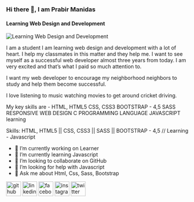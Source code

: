 ### Hi there 👋, I am Prabir Manidas
#### Learning Web Design and Development
![Learning Web Design and Development](https://pbs.twimg.com/profile_banners/1114524598404407297/1630825988/600x200)

I am a student I am learning web design and development with a lot of heart. I help my classmates in this matter and they help me. I want to see myself as a successful web developer almost three years from today. I am very excited and that’s what I paid so much attention to.

I want my web developer to encourage my neighborhood neighbors to study and help them become successful.

I love listening to music watching movies to get around cricket driving.

My key skills are -
HTML, HTML5
CSS, CSS3
BOOTSTRAP - 4,5
SASS
RESPONSIVE WEB DESIGN
C PROGRAMMING LANGUAGE
JAVASCRIPT learning

Skills: HTML, HTML5 || CSS, CSS3 || SASS || BOOTSTRAP - 4,5 // Learning - Javascript

- 🔭 I’m currently working on Learner 
- 🌱 I’m currently learning Javascript 
- 👯 I’m looking to collaborate on GitHub 
- 🤔 I’m looking for help with Javascript 
- 💬 Ask me about Html, Css, Sass, Bootstrap 


[<img src='https://cdn.jsdelivr.net/npm/simple-icons@3.0.1/icons/github.svg' alt='github' height='40'>](https://github.com/https://github.com/programming-Prabir)  [<img src='https://cdn.jsdelivr.net/npm/simple-icons@3.0.1/icons/linkedin.svg' alt='linkedin' height='40'>](https://www.linkedin.com/in/www.linkedin.com/in/prabir-manidas/)  [<img src='https://cdn.jsdelivr.net/npm/simple-icons@3.0.1/icons/facebook.svg' alt='facebook' height='40'>](https://www.facebook.com/https://www.facebook.com/profile.php?id=100013373041175)  [<img src='https://cdn.jsdelivr.net/npm/simple-icons@3.0.1/icons/instagram.svg' alt='instagram' height='40'>](https://www.instagram.com/https://www.instagram.com/p.r.a.b.i.r/?hl=en/)  [<img src='https://cdn.jsdelivr.net/npm/simple-icons@3.0.1/icons/twitter.svg' alt='twitter' height='40'>](https://twitter.com/https://twitter.com/PManidas)  
